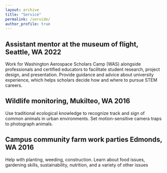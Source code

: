 ```yaml
---
layout: archive
title: "Service"
permalink: /servide/
author_profile: true
---
```


## Assistant mentor at the museum of flight, Seattle, WA 2022

Work for Washington Aerospace Scholars Camp (WAS) alongside professionals and certified educators to facilitate student research, project design, and presentation. Provide guidance and advice about university experience, which helps scholars decide how and where to pursue STEM careers.

## Wildlife monitoring, Mukilteo, WA 2016

Use traditional ecological knowledge to recognize track and sign of common animals in urban environments. Set motion-sensitive camera traps to photograph animals.

## Campus community farm work parties Edmonds, WA 2016

Help with planting, weeding, construction. Learn about food issues, gardening skills, sustainability, nutrition, and a variety of other issues